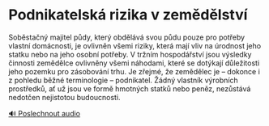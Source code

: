 # Podnikatelská rizika v zemědělství

<speak>
<prosody rate="95%" pitch="+0%">
<emphasis level="strong">Soběstačný majitel půdy, který obdělává svou půdu pouze pro potřeby vlastní domácnosti, je ovlivněn všemi riziky, která mají vliv na úrodnost jeho statku nebo na jeho osobní potřeby.</emphasis> <break time="300ms"/>
<emphasis level="moderate">V tržním hospodářství jsou výsledky činnosti zemědělce ovlivněny všemi náhodami, které se dotýkají důležitosti jeho pozemku pro zásobování trhu.</emphasis> <break time="300ms"/>
<emphasis level="strong">Je zřejmé, že zemědělec je – dokonce i z pohledu běžné terminologie – podnikatel.</emphasis> <break time="300ms"/>
<emphasis level="moderate">Žádný vlastník výrobních prostředků, ať už jsou ve formě hmotných statků nebo peněz, nezůstává nedotčen nejistotou budoucnosti.</emphasis>
</prosody>
</speak>

[🔊 Poslechnout audio](/data/7-paragraphs/audio/chapter_49/para_007-Sobstan-majitel-pdy-kter-obdlv-svou-pdu.mp3) 